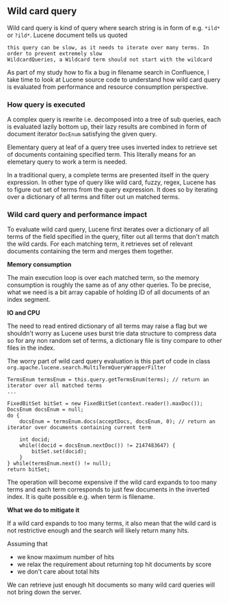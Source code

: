 ## Wild card query

Wild card query is kind of query where search string is in form of e.g. `*ild*` or `?ild*`. Lucene document tells us quoted

    this query can be slow, as it needs to iterate over many terms. In order to prevent extremely slow
    WildcardQueries, a Wildcard term should not start with the wildcard

As part of my study how to fix a bug in filename search in Confluence, I take time to look at Lucene source code to understand how wild card query is evaluated from performance and resource consumption perspective.

### How query is executed

A complex query is rewrite i.e. decomposed into a tree of sub queries, each is evaluated lazily bottom up, their lazy results are combined in form of document iterator `DocEnum` satisfying the given query. 

Elementary query at leaf of a query tree uses inverted index to retrieve set of documents containing specified term. This literally means for an elemetary query to work a term is needed.

In a traditional query, a complete terms are presented itself in the query expression. In other type of query like wild card, fuzzy, regex, Lucene has to figure out set of terms from the query expression. It does so by iterating over a dictionary of all terms and filter out un matched terms.

### Wild card query and performance impact

To evaluate wild card query, Lucene first iterates over a dictionary of all terms of the field specified in the query, filter out all terms that don't match the wild cards. For each matching term, it retrieves set of relevant documents containing the term and merges them together.

**Memory consumption**

The main execution loop is over each matched term, so the memory consumption is roughly the same as of any other queries. To be precise, what we need is a bit array capable of holding ID of all documents of an index segment.

**IO and CPU**

The need to read entired dictionary of all terms may raise a flag but we shouldn't worry as Lucene uses burst trie data structure to compress data so for any non random set of terms, a dictionary file is tiny compare to other files in the index.

The worry part of wild card query evaluation is this part of code in class `org.apache.lucene.search.MultiTermQueryWrapperFilter`

    TermsEnum termsEnum = this.query.getTermsEnum(terms); // return an iterator over all matched terms
    ...
    
    FixedBitSet bitSet = new FixedBitSet(context.reader().maxDoc());
    DocsEnum docsEnum = null;
    do {
        docsEnum = termsEnum.docs(acceptDocs, docsEnum, 0); // return an iterator over documents containing current term

        int docid;
        while((docid = docsEnum.nextDoc()) != 2147483647) {
            bitSet.set(docid);
        }
    } while(termsEnum.next() != null);
    return bitSet;

The operation will become expensive if the wild card expands to too many terms and each term corresponds to just few documents in the inverted index. It is quite possible e.g. when term is filename.

**What we do to mitigate it**

If a wild card expands to too many terms, it also mean that the wild card is not restrictive enough and the search will likely return many hits. 

Assuming that

* we know maximum number of hits
* we relax the requirement about returning top hit documents by score
* we don't care about total hits

We can retrieve just enough hit documents so many wild card queries will not bring down the server.

